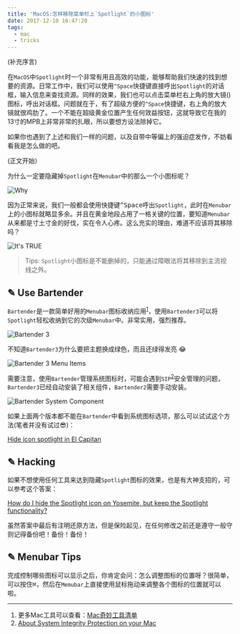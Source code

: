 ```yaml
---
title: 'MacOS:怎样移除菜单栏上`Spotlight`的小图标'
date: 2017-12-10 16:47:20
tags:
  - mac
  - tricks
---
```


<style>
    img {
        margin: auto !important;
    }
</style>

(补充序言)

在`MacOS`中`Spotlight`时一个非常有用且高效的功能，能够帮助我们快速的找到想要的资源。日常工作中，我们可以使用`^Space`快捷键直接呼出`Spotlight`的对话框，输入信息来查找资源。同样的效果，我们也可以点击菜单栏右上角的放大镜(<kbd><i class="fa fa-search"></i></kbd>)图标，呼出对话框。问题就在于，有了超级方便的`^Space`快捷键，右上角的放大镜就很鸡肋了。一个不能在超级黄金位置产生任何效益按钮，这就导致它在我的13寸的MPB上非常非常的扎眼，所以要想方设法除掉它。

如果你也遇到了上述和我们一样的问题，以及自带中等偏上的强迫症发作，不妨看看我是怎么做的吧。

(正文开始）

为什么一定要隐藏掉`Spotlight`在`Menubar`中的那么一个<kbd><i class="fa fa-search"></i></kbd>小图标呢？

![Why](/resources/images/blog/sticker/emotion/why-101.jpg)

因为正常来说，我们一般都会使用快捷键<kbd>^Space</kbd>呼出`Spotlight`，此时在`Menubar`上的小图标就略显多余。并且在黄金地段占用了一格关键的位置，要知道`Menubar`从来都是寸土寸金的好伐，实在令人心疼。这么充实的理由，难道不应该将其移除吗？

![It's TRUE](/resources/images/blog/sticker/emotion/it-is-true.png)

> Tips: `Spotlight`小图标是不能删掉的，只能通过障眼法将其移除到主流视线之外。


## ✎ Use Bartender

`Bartender`是一款简单好用的`Menubar`图标收纳应用<sup>[1](#1)</sup>，使用`Bartender3`可以将`Spotlight`轻松收纳到它的次级`Menubar`中。非常实用，强烈推荐。

![Bartender 3](/resources/images/blog/mac/bartender-3.png)

不知道`Bartender3`为什么要把主题换成绿色，而且还绿得发亮 😂

![Bartender 3 Menu Items](/resources/images/blog/mac/bartender-3-menu-items.png)

需要注意，使用`Bartender`管理系统图标时，可能会遇到`SIP`<sup>[2](#2)</sup>安全管理的问题，`Bartender3`已经自动安装了相关组件，`Bartender2`需要手动安装。

![Bartender System Component](/resources/images/blog/mac/bartender-2-2.png)

如果上面两个版本都不能在`Bartender`中看到系统图标选项，那么可以试试这个方法(笔者并没有试过😎)：

[Hide icon spotlight in El Capitan](https://stackoverflow.com/a/32921757)


## ✎ Hacking

如果不想使用任何工具来达到隐藏`Spotlight`图标的效果，也是有大神支招的，可以参考这个答案：

[How do I hide the Spotlight icon on Yosemite, but keep the Spotlight functionality?](https://apple.stackexchange.com/a/186849)

虽然答案中最后有注明还原方法，但是保险起见，在任何修改之前还是遵守一般守则记得备份吧！备份！备份！

## ✎ Menubar Tips

完成控制哪些图标可以显示之后，你肯定会问：怎么调整图标的位置呀？很简单，可以按住<kbd>⌘</kbd>，然后在`Memubar`上直接使用鼠标拖动来调整各个图标的位置就可以啦。

---

1. 更多Mac工具可以查看：<span id="1">[Mac奇妙工具清单](/mac/tools)</span>
2. <span id="2">[About System Integrity Protection on your Mac](https://support.apple.com/en-us/HT204899)</span>